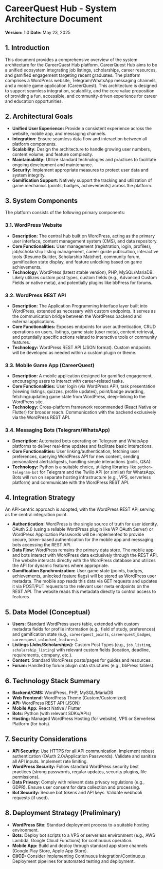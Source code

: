 # CareerQuest Hub - System Architecture Document

**Version:** 1.0
**Date:** May 23, 2025

## 1. Introduction

This document provides a comprehensive overview of the system architecture for the CareerQuest Hub platform. CareerQuest Hub aims to be a unified ecosystem integrating job listings, scholarships, career resources, and gamified engagement targeting recent graduates. The platform comprises a WordPress website, Telegram/WhatsApp messaging channels, and a mobile game application (CareerQuest). This architecture is designed to support seamless integration, scalability, and the core value proposition of providing a fun, accessible, and community-driven experience for career and education opportunities.

## 2. Architectural Goals

*   **Unified User Experience:** Provide a consistent experience across the website, mobile app, and messaging channels.
*   **Integration:** Ensure seamless data flow and interaction between all platform components.
*   **Scalability:** Design the architecture to handle growing user numbers, content volume, and feature complexity.
*   **Maintainability:** Utilize standard technologies and practices to facilitate ongoing development and maintenance.
*   **Security:** Implement appropriate measures to protect user data and system integrity.
*   **Gamification Support:** Natively support the tracking and utilization of game mechanics (points, badges, achievements) across the platform.

## 3. System Components

The platform consists of the following primary components:

### 3.1. WordPress Website

*   **Description:** The central hub built on WordPress, acting as the primary user interface, content management system (CMS), and data repository.
*   **Core Functionalities:** User management (registration, login, profiles), job/scholarship listing management, career guide publication, interactive tools (Resume Builder, Scholarship Matcher), community forum, gamification state display, and feature unlocking based on game achievements.
*   **Technology:** WordPress (latest stable version), PHP, MySQL/MariaDB. Likely utilizes custom post types, custom fields (e.g., Advanced Custom Fields or native meta), and potentially plugins like bbPress for forums.

### 3.2. WordPress REST API

*   **Description:** The Application Programming Interface layer built into WordPress, extended as necessary with custom endpoints. It serves as the communication bridge between the WordPress backend and external applications.
*   **Core Functionalities:** Exposes endpoints for user authentication, CRUD operations on users, listings, game state (user meta), content retrieval, and potentially specific actions related to interactive tools or community features.
*   **Technology:** WordPress REST API (JSON format). Custom endpoints will be developed as needed within a custom plugin or theme.

### 3.3. Mobile Game App (CareerQuest)

*   **Description:** A mobile application designed for gamified engagement, encouraging users to interact with career-related tasks.
*   **Core Functionalities:** User login (via WordPress API), task presentation (viewing listings, quizzes, profile updates), point/badge awarding, fetching/updating game state from WordPress, deep-linking to the WordPress site.
*   **Technology:** Cross-platform framework recommended (React Native or Flutter) for broader reach. Communication with the backend exclusively via the WordPress REST API.

### 3.4. Messaging Bots (Telegram/WhatsApp)

*   **Description:** Automated bots operating on Telegram and WhatsApp platforms to deliver real-time updates and facilitate basic interactions.
*   **Core Functionalities:** User linking/authentication, fetching user preferences, querying WordPress API for new content, sending personalized alerts/digests, handling simple interactions (polls, Q&A).
*   **Technology:** Python is a suitable choice, utilizing libraries like `python-telegram-bot` for Telegram and the Twilio API (or similar) for WhatsApp. Bots will run on separate hosting infrastructure (e.g., VPS, serverless platform) and communicate with the WordPress REST API.

## 4. Integration Strategy

An API-centric approach is adopted, with the WordPress REST API serving as the central integration point.

*   **Authentication:** WordPress is the single source of truth for user identity. OAuth 2.0 (using a reliable WordPress plugin like WP OAuth Server) or WordPress Application Passwords will be implemented to provide secure, token-based authentication for the mobile app and messaging bots accessing the REST API.
*   **Data Flow:** WordPress remains the primary data store. The mobile app and bots interact with WordPress data exclusively through the REST API. The website interacts directly with the WordPress database and utilizes the API for dynamic features where appropriate.
*   **Gamification Synchronization:** User game state (points, badges, achievements, unlocked feature flags) will be stored as WordPress user metadata. The mobile app reads this data via GET requests and updates it via POST/PUT requests to the relevant user meta endpoints on the REST API. The website reads this metadata directly to control access to features.

## 5. Data Model (Conceptual)

*   **Users:** Standard WordPress users table, extended with custom metadata fields for profile information (e.g., field of study, preferences) and gamification state (e.g., `careerquest_points`, `careerquest_badges`, `careerquest_unlocked_features`).
*   **Listings (Jobs/Scholarships):** Custom Post Types (e.g., `job_listing`, `scholarship_listing`) with relevant custom fields (location, deadline, requirements, company, etc.).
*   **Content:** Standard WordPress posts/pages for guides and resources.
*   **Forum:** Handled by forum plugin data structures (e.g., bbPress tables).

## 6. Technology Stack Summary

*   **Backend/CMS:** WordPress, PHP, MySQL/MariaDB
*   **Web Frontend:** WordPress Theme (Custom/Customized)
*   **API:** WordPress REST API (JSON)
*   **Mobile App:** React Native / Flutter
*   **Bots:** Python (with relevant SDKs/APIs)
*   **Hosting:** Managed WordPress Hosting (for website), VPS or Serverless Platform (for bots).

## 7. Security Considerations

*   **API Security:** Use HTTPS for all API communication. Implement robust authentication (OAuth 2.0/Application Passwords). Validate and sanitize all API inputs. Implement rate limiting.
*   **WordPress Security:** Follow standard WordPress security best practices (strong passwords, regular updates, security plugins, file permissions).
*   **Data Privacy:** Comply with relevant data privacy regulations (e.g., GDPR). Ensure user consent for data collection and processing.
*   **Bot Security:** Secure bot tokens and API keys. Validate webhook requests (if used).

## 8. Deployment Strategy (Preliminary)

*   **WordPress Site:** Standard deployment process to a suitable hosting environment.
*   **Bots:** Deploy bot scripts to a VPS or serverless environment (e.g., AWS Lambda, Google Cloud Functions) for continuous operation.
*   **Mobile App:** Build and deploy through standard app store channels (Google Play Store, Apple App Store).
*   **CI/CD:** Consider implementing Continuous Integration/Continuous Deployment pipelines for automated testing and deployment.

